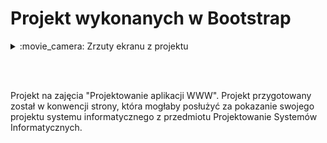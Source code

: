 # Projekt wykonanych w Bootstrap

<details><summary>:movie_camera: Zrzuty ekranu z projektu</summary>
<p align="center">
  <img src="https://github.com/trolit/Moje.dokumenty/blob/master/Projekty%20stron(PA%20WWW)/img/p2/1.PNG" height="350" /><br/><br/><br/>
  <img src="https://github.com/trolit/Moje.dokumenty/blob/master/Projekty%20stron(PA%20WWW)/img/p2/2.PNG" height="350" /> <br/><br/><br/>
  <img src="https://github.com/trolit/Moje.dokumenty/blob/master/Projekty%20stron(PA%20WWW)/img/p2/3.PNG" height="350" />
</p>
</details>

<br/><br/>

Projekt na zajęcia "Projektowanie aplikacji WWW". Projekt przygotowany został w konwencji strony, która mogłaby posłużyć za pokazanie
swojego projektu systemu informatycznego z przedmiotu Projektowanie Systemów Informatycznych.